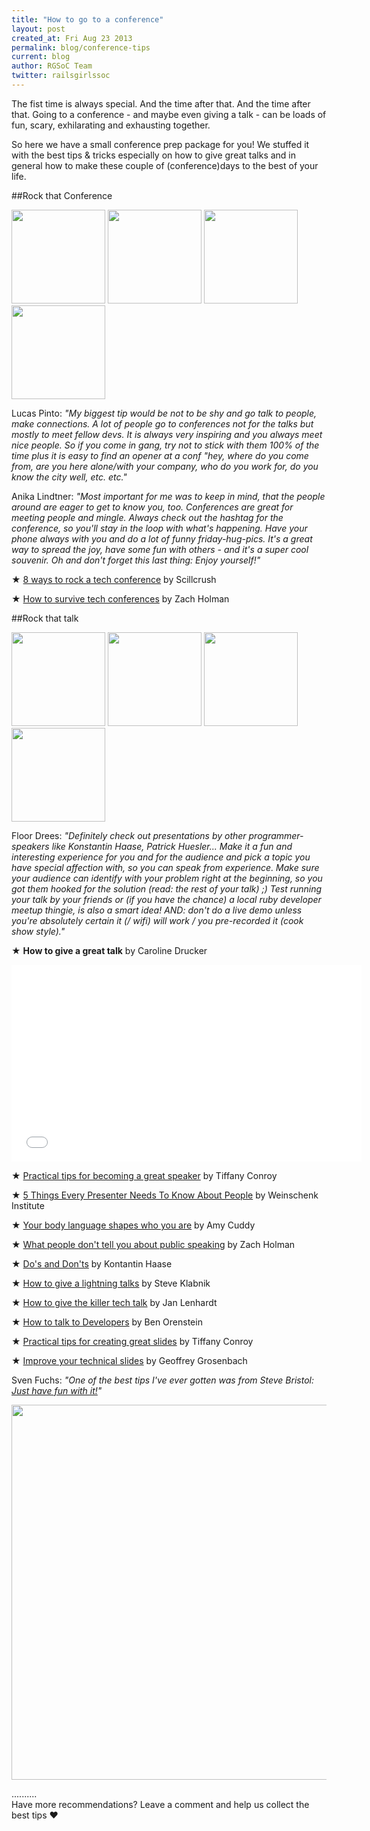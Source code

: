 ```yaml
---
title: "How to go to a conference"
layout: post
created_at: Fri Aug 23 2013
permalink: blog/conference-tips
current: blog
author: RGSoC Team
twitter: railsgirlssoc
---
```



The fist time is always special. And the time after that. And the time after that.
Going to a conference - and maybe even giving a talk - can be loads of fun, scary, exhilarating and exhausting together.

So here we have a small conference prep package for you! We stuffed it with the best tips & tricks especially on how to give great talks and in general how to make these couple of (conference)days to the best of your life.


##Rock that Conference


<img src="https://f.cloud.github.com/assets/1711357/1010419/97b3d93c-0b4a-11e3-9a9f-865fdaf7ed7e.png" width="150">
<img src="https://f.cloud.github.com/assets/1711357/1010419/97b3d93c-0b4a-11e3-9a9f-865fdaf7ed7e.png" width="150">
<img src="https://f.cloud.github.com/assets/1711357/1010419/97b3d93c-0b4a-11e3-9a9f-865fdaf7ed7e.png" width="150">
<img src="https://f.cloud.github.com/assets/1711357/1010419/97b3d93c-0b4a-11e3-9a9f-865fdaf7ed7e.png" width="150">


Lucas Pinto: *"My biggest tip would be not to be shy and go talk to people, make connections. A lot of people go to conferences not for the talks but mostly to meet fellow devs. It is always very inspiring and you always meet nice people. So if you come in gang, try not to stick with them 100% of the time plus it is easy to find an opener at a conf "hey, where do you come from, are you here alone/with your company, who do you work for, do you know the city well, etc. etc."*


Anika Lindtner: *"Most important for me was to keep in mind, that the people around are eager to get to know you, too. Conferences are great for meeting people and mingle. Always check out the hashtag for the conference, so you'll stay in the loop with what's happening. Have your phone always with you and do a lot of funny friday-hug-pics. It's a great way to spread the joy, have some fun with others - and it's a super cool souvenir. Oh and don't forget this last thing: Enjoy yourself!"*


&#9733; [8 ways to rock a tech conference](http://skillcrush.com/2012/10/10/8-ways-to-rock-a-tech-conference-how-to-network-your-butt-off-or-how-to-make-new-friends-while-at-a-conference/) by Scillcrush


&#9733; [How to survive tech conferences](http://zachholman.com/posts/how-to-survive-tech-conferences/)
by Zach Holman



##Rock that talk

<img src="https://f.cloud.github.com/assets/1711357/1010421/9ac77458-0b4a-11e3-9eee-0871e47a8af3.png" width="150">
<img src="https://f.cloud.github.com/assets/1711357/1010421/9ac77458-0b4a-11e3-9eee-0871e47a8af3.png" width="150">
<img src="https://f.cloud.github.com/assets/1711357/1010421/9ac77458-0b4a-11e3-9eee-0871e47a8af3.png" width="150">
<img src="https://f.cloud.github.com/assets/1711357/1010421/9ac77458-0b4a-11e3-9eee-0871e47a8af3.png" width="150">



Floor Drees: *"Definitely check out presentations by other programmer-speakers like Konstantin Haase, Patrick Huesler... Make it a fun and interesting experience for you and for the audience and pick a topic you have special affection with, so you can speak from experience.
Make sure your audience can identify with your problem right at the beginning, so you got them hooked for the solution (read: the rest of your talk) ;)
Test running your talk by your friends or (if you have the chance) a local ruby developer meetup thingie, is also a smart idea!
AND: don't do a live demo unless you're absolutely certain it (/ wifi) will work / you pre-recorded it (cook show style)."*


&#9733; **How to give a great talk** by Caroline Drucker 

<object width="560" height="315"><param name="movie" value="//www.youtube.com/v/2H36kbMMrZo?version=3&amp;hl=en_US"></param><param name="allowFullScreen" value="true"></param><param name="allowscriptaccess" value="always"></param><embed src="//www.youtube.com/v/2H36kbMMrZo?version=3&amp;hl=en_US" type="application/x-shockwave-flash" width="560" height="315" allowscriptaccess="always" allowfullscreen="true"></embed></object>

&#9733; [Practical tips for becoming a great speaker](http://weareallaweso.me/2012/06/12/practical-tips-for-becoming-a-great-speaker.html) by Tiffany Conroy

&#9733; [5 Things Every Presenter Needs To Know About People](http://vimeo.com/44267609) by Weinschenk Institute

&#9733; [Your body language shapes who you are](http://www.youtube.com/watch?v=Ks-_Mh1QhMc) by Amy Cuddy

&#9733; [What people don't tell you about public speaking](http://zachholman.com/posts/what-they-dont-tell-you-about-public-speaking/) by Zach Holman

&#9733; [Do's and Don'ts](https://gist.github.com/rkh/ef2d02b1d95f7a04f10f) by Kontantin Haase

&#9733; [How to give a lightning talks](http://vimeo.com/57965823) by Steve Klabnik

&#9733; [How to give the killer tech talk](http://writing.jan.io/2013/05/10/how-to-give-the-killer-tech-talk---a-pamphlet.html) by Jan Lenhardt

&#9733; [How to talk to Developers](http://www.youtube.com/watch?v=l9JXH7JPjR4) by Ben Orenstein

&#9733; [Practical tips for creating great slides](http://weareallaweso.me/2012/06/22/practical-tips-for-creating-great-slides.html) by Tiffany Conroy

&#9733; [Improve your technical slides](http://nubyonrails.com/articles/improve-your-technical-slides) by Geoffrey Grosenbach


Sven Fuchs: *"One of the best tips I've ever gotten was from Steve Bristol: [Just have fun with it!](http://lesseverything.com/blog/archives/2013/02/18/just-have-fun-with-it/)"*

<img src="https://f.cloud.github.com/assets/1711357/1010425/a824ef90-0b4a-11e3-8ae6-c803a5c82c2f.png" width="600">

..........
<br>
Have more recommendations? Leave a comment and help us collect the best tips &hearts;

